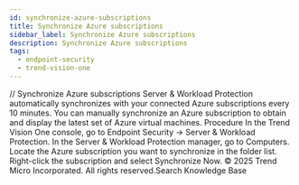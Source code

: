 ```yaml
---
id: synchronize-azure-subscriptions
title: Synchronize Azure subscriptions
sidebar_label: Synchronize Azure subscriptions
description: Synchronize Azure subscriptions
tags:
  - endpoint-security
  - trend-vision-one
---
```


/*<![CDATA[*/ $('#title').html($('meta[name=map-description]').attr('content')); /*]]>*/ Synchronize Azure subscriptions Server & Workload Protection automatically synchronizes with your connected Azure subscriptions every 10 minutes. You can manually synchronize an Azure subscription to obtain and display the latest set of Azure virtual machines. Procedure In the Trend Vision One console, go to Endpoint Security → Server & Workload Protection. In the Server & Workload Protection manager, go to Computers. Locate the Azure subscription you want to synchronize in the folder list. Right-click the subscription and select Synchronize Now. © 2025 Trend Micro Incorporated. All rights reserved.Search Knowledge Base